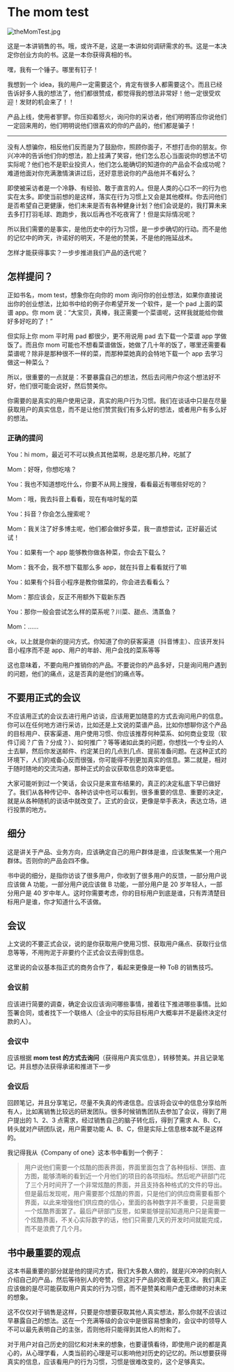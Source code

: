 # The mom test

![theMomTest.jpg](../img/theMomTest.jpg)

这是一本讲销售的书。哦，或许不是，这是一本讲如何调研需求的书。这是一本决定你创业方向的书。这是一本你获得真相的书。

嘿，我有一个锤子。哪里有钉子！

我想到一个 idea，我的用户一定需要这个，肯定有很多人都需要这个。而且已经告诉好多人我的想法了，他们都很赞成，都觉得我的想法非常好！他一定很受欢迎！发财的机会来了！！

产品上线，使用者寥寥。你压抑着怒火，询问你的采访者，他们明明答应你说他们一定回来用的，他们明明说他们很喜欢的你的产品的，他们都是骗子！

---

没有人想骗你，相反他们反而是为了鼓励你，照顾你面子，不想打击你的朋友。你兴冲冲的告诉他们你的想法，脸上挂满了笑容，他们怎么忍心当面说你的想法不切实际呢？他们也不是职业投资人，他们怎么能确切的知道你的产品会不会成功呢？难道他面对你充满激情演讲过后，还好意思说你的产品他并不看好么？

即使被采访者是一个冷静、有经验、敢于直言的人。但是人类的心口不一的行为也实在太多。即使当前想的是这样，落实在行为习惯上又会是其他模样。你去问他们是否希望自己更健康，他们未来是否有各种健身计划？他们会说是的，我打算未来去多打打羽毛球、跑跑步，我以后再也不吃夜宵了！但是实际情况呢？

所以我们需要的是事实，是他历史中的行为习惯，是一步步确切的行动。而不是他的记忆中的昨天，许诺好的明天，不是他的赞美，不是他的拖延战术。

怎样才能获得事实？一步步推进我们产品的迭代呢？

## 怎样提问？

正如书名，mom test，想象你在向你的 mom 询问你的创业想法，如果你直接说出你的创业想法，比如书中给的例子你希望开发一个软件，是一个 pad 上面的菜谱 app。你 mom 说：“大宝贝，真棒，我正需要一个菜谱呢，这样我就能给你做好多好吃的了！”

但实际上你 mom 平时用 pad 都很少，更不用说用 pad 去下载一个菜谱 app 学做饭了。而且你 mom 可能也不想看菜谱做饭，她做了几十年的饭了，哪里还需要看菜谱呢？除非是那种很不一样的菜，而那种菜她真的会特地下载一个 app 去学习做这一种菜么？

所以，很重要的一点就是：不要暴露自己的想法，然后去问用户你这个想法好不好，他们很可能会说好，然后赞美你。

你需要的是真实的用户使用记录，真实的用户行为习惯。我们在谈话中只是在尽量获取用户的真实信息，而不是让他们赞赏我们有多么好的想法，或者用户有多么好的想法。

### 正确的提问

You：hi mom，最近可不可以换点其他菜啊，总是吃那几种，吃腻了

Mom：好呀，你想吃啥？

You：我也不知道想吃什么，你要不从网上搜搜，看看最近有哪些好吃的？

Mom：哦，我去抖音上看看，现在有啥时髦的菜

You：抖音？你会怎么搜索呢？

Mom：我关注了好多博主呢，他们都会做好多菜，我一直想尝试，正好最近试试！

You：如果有一个 app 能够教你做各种菜，你会去下载么？

Mom：我不会，我不想下载那么多 app，就在抖音上看看就行了嘛

You：如果有个抖音小程序是教你做菜的，你会进去看看么？

Mom：那应该会，反正不用额外下载新东西

You：那你一般会尝试怎么样的菜系呢？川菜、甜点、清蒸鱼？

Mom：……

ok，以上就是你新的提问方式。你知道了你的获客渠道（抖音博主）、应该开发抖音小程序而不是 app、用户的年龄、用户会找的菜系等等

这也意味着，不要向用户推销你的产品。不要说你的产品多好，只是询问用户遇到的问题，他们的痛点，这是否真的是他们的痛点等。

## 不要用正式的会议

不应该用正式的会议去进行用户访谈，应该用更加随意的方式去询问用户的信息。你可以在任何地方进行采访，比如还是上文说的菜谱产品，比如你想聊你这个产品的目标用户、获客渠道、用户使用习惯、你应该推荐何种菜系、如何商业变现（软件订阅？广告？分成？）、如何推广？等等诸如此类的问题，你想找一个专业的人士去聊，然后你发送邮件、约定某日的几点到几点、提前准备问题。在这种正式的环境下，人们的戒备心反而很强，你可能得不到更加真实的信息。第二就是，相对于随时随地的交流沟通，那种正式的会议获取信息的效率更低。

大家可能听到过一个笑话，会议只是来宣布结果的，真正的决定私底下早已做好了。我们从各种传记中、各种访谈中也可以看到，很多重要的信息、重要的决定，就是从各种随机的谈话中就改变了。正式的会议，更像是举手表决，表达立场，进行投票的地方。

## 细分

这是讲关于产品、业务方向，应该确定自己的用户群体是谁，应该聚焦某一个用户群体。否则你的产品会四不像。

书中说的细分，是指你访谈了很多用户，你收到了很多用户的反馈，一部分用户说应该做 A 功能，一部分用户说应该做 B 功能，一部分用户是 20 岁年轻人，一部分用户是 40 岁中年人。这时你需要考虑，你的目标用户到底是谁，只有弄清楚目标用户是谁，你才知道什么不该做。

## 会议

上文说的不要正式会议，说的是你获取用户使用习惯、获取用户痛点、获取行业信息等等，不用拘泥于非要约个正式会议去得到信息。

这里说的会议基本指正式的商务合作了，看起来更像是一种 ToB 的销售技巧。

### 会议前

应该进行简要的调查，确定会议应该询问哪些事情，接着往下推进哪些事情。比如签署合同，或者找下一个联络人（企业中的实际目标用户大概率并不是最终决定付款的人）。

### 会议中

应该根据 **mom test 的方式去询问**（获得用户真实信息），转移赞美。并且记录笔记。并且想办法获得承诺和推进下一步

### 会议后

回顾笔记，并且分享笔记，尽量不失真的传递信息。应该将会议中的信息分享给所有人，比如离销售比较远的研发团队。很多时候销售团队去参加了会议，得到了用户提出的 1、2、3 点需求，经过销售自己的脑子转化后，得到了需求 A、B、C，转头就对产研团队说，用户需要功能 A、B、C，但是实际上信息根本就不是这样的。

我记得我从《Company of one》这本书中看到一个例子：

>
> 用户说他们需要一个炫酷的图表界面，界面里面包含了各种指标、饼图、直方图，能够清晰的看到近一个月他们的项目的各项指标。然后呢产研部门花了三个月时间开了一个非常炫酷的界面，并且支持各种格式的文件的导出。但是最后发现呢，用户需要那个炫酷的界面，只是他们的供应商需要看那个界面，以此来增强他们供应商的信心，里面的各种数字并不重要，只是需要一个炫酷界面罢了。最后产研部门反思，如果能够提前知道用户只是需要一个炫酷界面，不关心实际数字的话，他们只需要几天的开发时间就能完成，而不是浪费了几个月。



## 书中最重要的观点

这本书最重要的部分就是他的提问方式，我们大多数人做的，就是兴冲冲的向别人介绍自己的产品，然后等待别人的夸赞，但这对于产品的改善毫无意义。我们真正应该做的是尽可能获取用户真实的行为习惯，而不是赞美和用户虚无缥缈的对未来的想象。



这不仅仅对于销售是这样，只要是你想要获取其他人真实想法，那么你就不应该过早暴露自己的想法。这在一个充满等级的会议中是很容易想象的，会议中的领导人不可以最先表明自己的主张，否则他将只能得到其他人的附和了。



对于用户对自己历史的回忆和对未来的想象，也要谨慎看待，即使用户说的都是真心的，从心理学看，人类当前的心理是可以影响他对历史的记忆的。所以想要获得真实的信息，应该看用户的行为习惯，习惯是很难改变的，这个足够真实。
